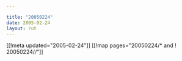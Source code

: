 ```yaml
---

title: "20050224"
date: 2005-02-24
layout: rut
---
```


[[!meta updated="2005-02-24"]]
[[!map pages="20050224/* and ! 20050224/*/*"]]
